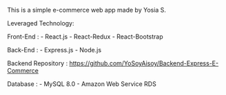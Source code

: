 This is a simple e-commerce web app made by Yosia S.

Leveraged Technology:
  
  Front-End : 
    - React.js
    - React-Redux
    - React-Bootstrap
    
  Back-End :
    - Express.js
    - Node.js
  
  Backend Repository : https://github.com/YoSoyAisoy/Backend-Express-E-Commerce
    
  Database :
    - MySQL 8.0
    - Amazon Web Service RDS
